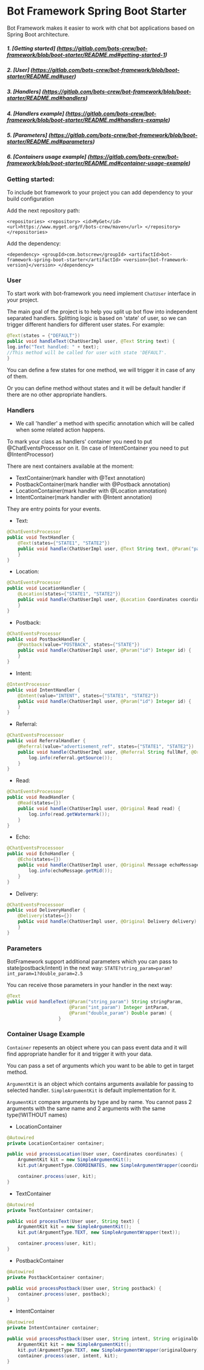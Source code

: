 # Bot Framework Spring Boot Starter

Bot Framework makes it easier to work with chat bot applications
based on Spring Boot architecture.



##### 1. [*Getting started*] (https://gitlab.com/bots-crew/bot-framework/blob/boot-starter/README.md#getting-started-1)
##### 2. [*User*] (https://gitlab.com/bots-crew/bot-framework/blob/boot-starter/README.md#user)
##### 3. [*Handlers*] (https://gitlab.com/bots-crew/bot-framework/blob/boot-starter/README.md#handlers)
##### 4. [*Handlers example*] (https://gitlab.com/bots-crew/bot-framework/blob/boot-starter/README.md#handlers-example)
##### 5. [*Parameters*] (https://gitlab.com/bots-crew/bot-framework/blob/boot-starter/README.md#parameters)
##### 6. [*Containers usage example*] (https://gitlab.com/bots-crew/bot-framework/blob/boot-starter/README.md#container-usage-example)



### Getting started:

To include bot framework to your project 
you can add dependency to your build configuration

Add the next repository path:

`<repositories>
        <repository>
            <id>MyGet</id>
            <url>https://www.myget.org/F/bots-crew/maven</url>
        </repository>
    </repositories>`

Add the dependency:

`<dependency>
            <groupId>com.botscrew</groupId>
            <artifactId>bot-framework-spring-boot-starter</artifactId>
            <version>{bot-framework-version}</version>
        </dependency>`
        
### User

To start work with bot-framework you need implement `ChatUser` interface in your project.

The main goal of the project is to help you split up 
bot flow into independent separated handlers. Splitting logic 
is based on 'state' of user, so we can trigger different handlers for 
different user states. For example:

```java
@Text(states = {"DEFAULT"})
public void handleText(ChatUserImpl user, @Text String text) {
log.info("Text handled: " + text);
//This method will be called for user with state 'DEFAULT'.
}
```

You can define a few states for one method, we will trigger it in case of any of them.

Or you can define method without states and it will be default handler if there 
are no other appropriate handlers.

### Handlers

* We call 'handler' a method with specific annotation which will be called when some related action happens.

To mark your class as handlers' container you need to put @ChatEventsProcessor on it.
(In case of IntentContainer you need to put @IntentProcessor)

There are next containers available at the moment:

* TextContainer(mark handler with @Text annotation) 
* PostbackContainer(mark handler with @Postback annotation)
* LocationContainer(mark handler with @Location annotation)
* IntentContainer(mark handler with @Intent annotation)

They are entry points for your events.

* Text:

```java
@ChatEventsProcessor
public void TextHandler {
    @Text(states={"STATE1", "STATE2"})
    public void handle(ChatUserImpl user, @Text String text, @Param("param") Integer param) {
    }
}
```


* Location:

```java
@ChatEventsProcessor
public void LocationHandler {
    @Location(states={"STATE1", "STATE2"})
    public void handle(ChatUserImpl user, @Location Coordinates coordinates) {
    }
}
```


* Postback:

```java
@ChatEventsProcessor
public void PostbackHandler {
    @Postback(value="POSTBACK", states={"STATE"})
    public void handle(ChatUserImpl user, @Param("id") Integer id) {
    }
}
```


* Intent:

```java
@IntentProcessor
public void IntentHandler {
    @Intent(value="INTENT", states={"STATE1", "STATE2"})
    public void handle(ChatUserImpl user, @Param("id") Integer id) {
    }
}
```

* Referral:

```java
@ChatEventsProcessoor
public void ReferralHandler {
    @Referral(value="advertisement_ref", states={"STATE1", "STATE2"})
    public void handle(ChatUserImpl user, @Referral String fullRef, @Original Referral referral) {
        log.info(referral.getSource());
    }
}
```

* Read:

```java
@ChatEventsProcessoor
public void ReadHandler {
    @Read(states={})
    public void handle(ChatUserImpl user, @Original Read read) {
        log.info(read.getWatermark());
    }
}
```

* Echo:

```java
@ChatEventsProcessoor
public void EchoHandler {
    @Echo(states={})
    public void handle(ChatUserImpl user, @Original Message echoMessage) {
        log.info(echoMessage.getMid());
    }
}
```

* Delivery:

```java
@ChatEventsProcessoor
public void DeliveryHandler {
    @Delivery(states={})
    public void handle(ChatUserImpl user, @Original Delivery delivery) {
    }
}
```

### Parameters

BotFramework support additional parameters which you can pass to state(postback/intent) 
in the next way: `STATE?string_param=param?int_param=1?double_param=2.5`

You can receive those parameters in your handler in the next way:

```java
@Text
public void handleText(@Param("string_param") String stringParam, 
                       @Param("int_param") Integer intParam, 
                       @Param("double_param") Double param) {
                   }
```


### Container Usage Example

`Container` repesents an object where you can pass event data and it will find appropriate handler for it and trigger it with your data.

You can pass a set of arguments which you want to be able to get in target method.

`ArgumentKit` is an object which contains arguments available for passing to selected handler.
`SimpleArgumentKit` is default implementation for it.

`ArgumentKit` compare arguments by type and by name.
You cannot pass 2 arguments with the same name and 2 arguments with the same type(!WITHOUT names)

* LocationContainer

```java
@Autowired
private LocationContainer container;

public void processLocation(User user, Coordinates coordinates) {
    ArgumentKit kit = new SimpleArgumentKit();
    kit.put(ArgumentType.COORDINATES, new SimpleArgumentWrapper(coordinates));

    container.process(user, kit);
}
```

* TextContainer

```java
@Autowired
private TextContainer container;

public void processText(User user, String text) {
    ArgumentKit kit = new SimpleArgumentKit();
    kit.put(ArgumentType.TEXT, new SimpleArgumentWrapper(text));

    container.process(user, kit);
}
```

* PostbackContainer

```java
@Autowired
private PostbackContainer container;

public void processPostback(User user, String postback) {
    container.process(user, postback);
}
```

* IntentContainer

```java
@Autowired
private IntentContainer container;

public void processPostback(User user, String intent, String originalQuery) {
    ArgumentKit kit = new SimpleArgumentKit();
    kit.put(ArgumentType.TEXT, new SimpleArgumentWrapper(originalQuery));
    container.process(user, intent, kit);
}
```
